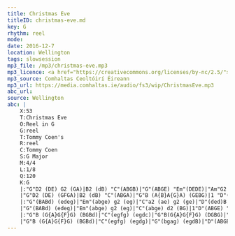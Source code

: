```yaml
---
title: Christmas Eve
titleID: christmas-eve.md
key: G
rhythm: reel
mode:
date: 2016-12-7
location: Wellington
tags: slowsession
mp3_file: /mp3/christmas-eve.mp3
mp3_licence: <a href="https://creativecommons.org/licenses/by-nc/2.5/">CC-BY-NC-2.5</a>
mp3_source: Comhaltas Ceoltóirí Éireann
mp3_url: https://media.comhaltas.ie/audio/fs3/wip/ChristmasEve.mp3
abc_url:
source: Wellington
abc: |
    X:53
    T:Christmas Eve
    O:Reel in G
    G:reel
    T:Tommy Coen's
    R:reel
    C:Tommy Coen
    S:G Major
    M:4/4
    L:1/8
    Q:120
    K:G
    |:"G"D2 (DE) G2 (GA)|B2 (dB) "C"(ABGB)|"G"(ABGE) "Em"(DEDE)|"Am"G2 (BG)"D"(ABGE)|
    |"G"D2 (DE) (GFGA)|B2 (dB) "C"(ABGA)|"G"B (A{B}A{G}A) (GEBG)|1 "D"(ABGE) G2 (GE):|2 "D"(ABGE) G2 z A||
    |:"G"(BABd) (edeg)|"Em"(abge) g2 (eg)|"C"a2 (ae) g2 (ge)|"D"(ded)B (AE"G"GA)|
    |"G"(BABd) (edeg)|"Em"(abge) g2 (eg)|"C"(abge) d2 (BG)|1"D"(ABGE) "G"G2 (GA):|2"D"(ABGE) "G"G2 (dc)||
    |:"G"B (G{A}G{F}G) (BGBd)|"C"(egfg) (egdc)|"G"B(G{A}G{F}G) (DGBG)|"D"E(A{B}A{G}A) F(Adc)|
    |"G"B (G{A}G{F}G) (BGBd)|"C"(egfg) (egdg)|"G"(bgag) (egdB)|"D"(ABGE) "G"G2 dc):|
---
```


